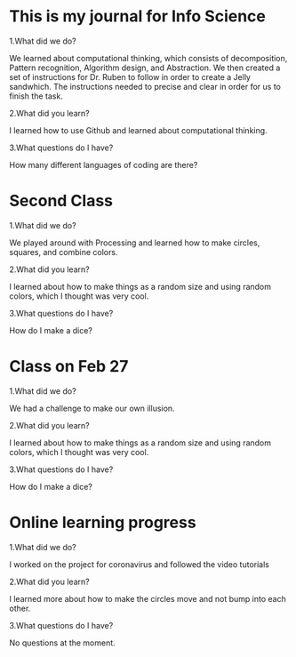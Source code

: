 # This is my journal for Info Science

1.What did we do?

We learned about computational thinking, which consists of decomposition, Pattern recognition, Algorithm  design, and Abstraction. We then created a set of instructions for Dr. Ruben to follow in order to create a Jelly sandwhich. The instructions needed to precise and clear in order for us to finish the task.

2.What did you learn?

I learned how to use Github and learned about computational thinking.

3.What questions do I have?

How many different languages of coding are there?

# Second Class 

1.What did we do?

We played around with Processing and learned how to make circles, squares, and combine colors. 

2.What did you learn?

I learned about how to make things as a random size and using random colors, which I thought was very cool.

3.What questions do I have?

How do I make a dice? 

# Class on Feb 27

1.What did we do?

We had a challenge to make our own illusion. 

2.What did you learn?

I learned about how to make things as a random size and using random colors, which I thought was very cool.

3.What questions do I have?

How do I make a dice? 

# Online learning progress

1.What did we do?

I worked on the project for coronavirus and followed the video tutorials

2.What did you learn?

I learned more about how to make the circles move and not bump into each other.

3.What questions do I have?
  
No questions at the moment.
